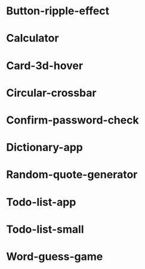 # Button-ripple-effect

# Calculator

# Card-3d-hover

# Circular-crossbar

# Confirm-password-check

# Dictionary-app

# Random-quote-generator

# Todo-list-app

# Todo-list-small

# Word-guess-game

